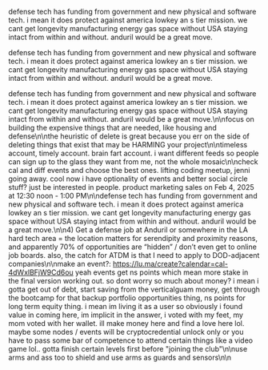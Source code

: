 defense tech has funding from government and new physical and software tech. i mean it does protect against america lowkey an s tier mission. we cant get longevity manufacturing energy gas space without USA staying intact from within and without. anduril would be a great move.

defense tech has funding from government and new physical and software tech. i mean it does protect against america lowkey an s tier mission. we cant get longevity manufacturing energy gas space without USA staying intact from within and without. anduril would be a great move.

defense tech has funding from government and new physical and software tech. i mean it does protect against america lowkey an s tier mission. we cant get longevity manufacturing energy gas space without USA staying intact from within and without. anduril would be a great move.\n\nfocus on building the expensive things that are needed, like housing and defense\n\nthe heuristic of delete is great because you err on the side of deleting things that exist that may be HARMING your project\n\ntimeless account, timely account. brain fart account. i want different feeds so people can sign up to the glass they want from me, not the whole mosaic\n\ncheck cal and diff events and choose the best ones. lifting coding meetup, jenni going away. cool now i have optionality of events and better social circle stuff? just be interested in people. product marketing sales on Feb 4, 2025 at 12:30 noon - 1:00 PM\n\ndefense tech has funding from government and new physical and software tech. i mean it does protect against america lowkey an s tier mission. we cant get longevity manufacturing energy gas space without USA staying intact from within and without. anduril would be a great move.\n\n4) Get a defense job at Anduril or somewhere in the LA hard tech area = the location matters for serendipity and proximity reasons, and apparently 70% of opportunities are “hidden” / don’t even get to online job boards. also, the catch for ATDM is that I need to apply to DOD-adjacent companies\n\nmake an event?: https://lu.ma/create?calendar=cal-4dWxlBFjW9Cd6ou yeah events get ns points which mean more stake in the final version working out. so dont worry so much about money? i mean i gotta get out of debt, start saving from the verticalguam money, get through the bootcamp for that backup portfolio opportunities thing, ns points for long term equity thing. i mean im living it as a user so obviously i found value in coming here, im implicit in the answer, i voted with my feet, my mom voted with her wallet. ill make money here and find a love here lol. maybe some nodes / events will be cryptocredential unlock only or you have to pass some bar of competence to attend certain things like a video game lol.. gotta finish certain levels first before "joining the club"\n\nuse arms and ass too to shield and use arms as guards and sensors\n\n